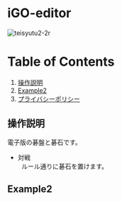 # iGO-editor
![teisyutu2-2r](https://user-images.githubusercontent.com/55012754/65386520-b93adc80-dd77-11e9-9d2e-220e9f3eb84f.gif)

# Table of Contents
1. [操作説明](#操作説明)
2. [Example2](#example2)
3. [プライバシーポリシー](https://yoshio-konosu.github.io/igo-editor/)

## 操作説明
 電子版の碁盤と碁石です。

+ 対戦  
&nbsp; ルール通りに碁石を置けます。  
## Example2
